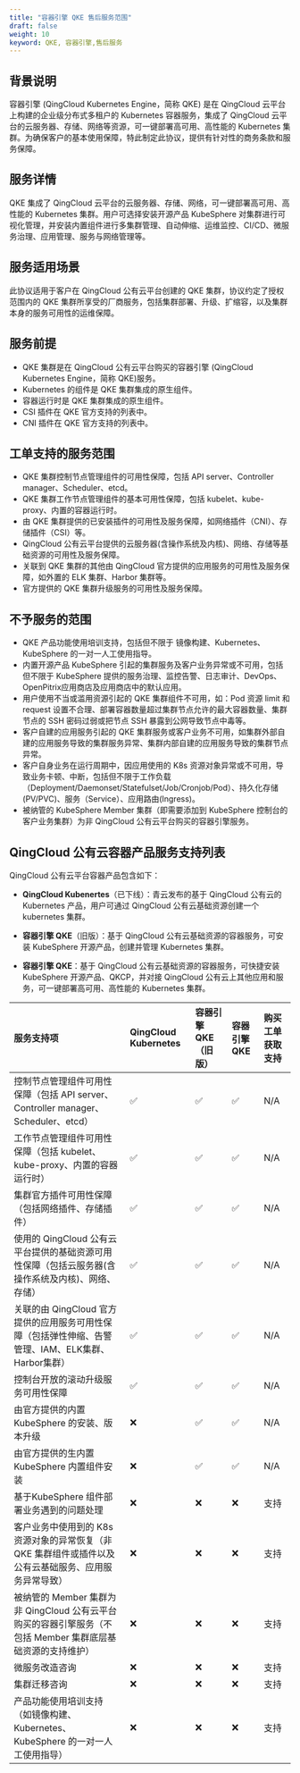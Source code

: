```yaml
---
title: "容器引擎 QKE 售后服务范围"
draft: false
weight: 10
keyword: QKE, 容器引擎,售后服务
---
```


## 背景说明

容器引擎 (QingCloud Kubernetes Engine，简称 QKE) 是在 QingCloud 云平台上构建的企业级分布式多租户的 Kubernetes 容器服务，集成了 QingCloud 云平台的云服务器、存储、网络等资源，可一键部署高可用、高性能的 Kubernetes 集群。为确保客户的基本使用保障，特此制定此协议，提供有针对性的商务条款和服务保障。

## 服务详情

QKE 集成了 QingCloud 云平台的云服务器、存储、网络，可一键部署高可用、高性能的 Kubernetes 集群。用户可选择安装开源产品 KubeSphere 对集群进行可视化管理，并安装内置组件进行多集群管理、自动伸缩、运维监控、CI/CD、微服务治理、应用管理、服务与网络管理等。

## 服务适用场景

此协议适用于客户在 QingCloud 公有云平台创建的 QKE 集群，协议约定了授权范围内的 QKE 集群所享受的厂商服务，包括集群部署、升级、扩缩容，以及集群本身的服务可用性的运维保障。

## 服务前提

- QKE 集群是在 QingCloud 公有云平台购买的容器引擎 (QingCloud Kubernetes Engine，简称 QKE)服务。
- Kubernetes 的组件是 QKE 集群集成的原生组件。
- 容器运行时是 QKE 集群集成的原生组件。
- CSI 插件在 QKE 官方支持的列表中。
- CNI 插件在 QKE 官方支持的列表中。

## 工单支持的服务范围

- QKE 集群控制节点管理组件的可用性保障，包括 API server、Controller manager、Scheduler、etcd。
- QKE 集群工作节点管理组件的基本可用性保障，包括 kubelet、kube-proxy、内置的容器运行时。
- 由 QKE 集群提供的已安装插件的可用性及服务保障，如网络插件（CNI）、存储插件（CSI）等。
- QingCloud 公有云平台提供的云服务器(含操作系统及内核)、网络、存储等基础资源的可用性及服务保障。
- 关联到 QKE 集群的其他由 QingCloud 官方提供的应用服务的可用性及服务保障，如外置的 ELK 集群、Harbor 集群等。
- 官方提供的 QKE 集群升级服务的可用性及服务保障。

## 不予服务的范围

- QKE 产品功能使用培训支持，包括但不限于 镜像构建、Kubernetes、KubeSphere 的一对一人工使用指导。
- 内置开源产品 KubeSphere 引起的集群服务及客户业务异常或不可用，包括但不限于 KubeSphere 提供的服务治理、监控告警、日志审计、DevOps、OpenPitrix应用商店及应用商店中的默认应用。
- 用户使用不当或滥用资源引起的 QKE 集群组件不可用，如：Pod 资源 limit 和 request 设置不合理、部署容器数量超过集群节点允许的最大容器数量、集群节点的 SSH 密码过弱或把节点 SSH 暴露到公网导致节点中毒等。
- 客户自建的应用服务引起的 QKE 集群服务或客户业务不可用，如集群外部自建的应用服务导致的集群服务异常、集群内部自建的应用服务导致的集群节点异常。
- 客户自身业务在运行周期中，因应用使用的 K8s 资源对象异常或不可用，导致业务卡顿、中断，包括但不限于工作负载（Deployment/Daemonset/Statefulset/Job/Cronjob/Pod）、持久化存储(PV/PVC)、服务（Service）、应用路由(Ingress)。
- 被纳管的 KubeSphere Member 集群（即需要添加到 KubeSphere 控制台的客户业务集群）为非 QingCloud 公有云平台购买的容器引擎服务。

## QingCloud 公有云容器产品服务支持列表

QingCloud 公有云平台容器产品包含如下：

- **QingCloud Kubenertes**（已下线）：青云发布的基于 QingCloud 公有云的 Kubernetes 产品，用户可通过 QingCloud 公有云基础资源创建一个 kubernetes 集群。

- **容器引擎 QKE**（旧版）：基于 QingCloud 公有云基础资源的容器服务，可安装 KubeSphere 开源产品，创建并管理 Kubernetes 集群。

- **容器引擎 QKE**：基于 QingCloud 公有云基础资源的容器服务，可快捷安装 KubeSphere 开源产品、QKCP，并对接 QingCloud 公有云上其他应用和服务，可一键部署高可用、高性能的 Kubernetes 集群。

| 服务支持项                                                   | QingCloud Kubernetes | 容器引擎 QKE （旧版） | 容器引擎 QKE | 购买工单获取支持 |
| :----------------------------------------------------------- | :------------------- | :-------------------- | :----------- | :--------------- |
| 控制节点管理组件可用性保障（包括 API server、Controller manager、Scheduler、etcd） | ✅                    | ✅                     | ✅            | N/A              |
| 工作节点管理组件可用性保障（包括 kubelet、kube-proxy、内置的容器运行时） | ✅                    | ✅                     | ✅            | N/A              |
| 集群官方插件可用性保障（包括网络插件、存储插件）             | ✅                    | ✅                     | ✅            | N/A              |
| 使用的 QingCloud 公有云平台提供的基础资源可用性保障（包括云服务器(含操作系统及内核)、网络、存储） | ✅                    | ✅                     | ✅            | N/A              |
| 关联的由 QingCloud 官方提供的应用服务可用性保障（包括弹性伸缩、告警管理、IAM、ELK集群、Harbor集群） | ✅                    | ✅                     | ✅            | N/A              |
| 控制台开放的滚动升级服务可用性保障                           | ✅                    | ✅                     | ✅            | N/A              |
| 由官方提供的内置 KubeSphere 的安装、版本升级                 | ❌                    | ✅                     | ✅            | N/A              |
| 由官方提供的生内置 KubeSphere 内置组件安装                   | ❌                    | ✅                     | ✅            | N/A              |
| 基于KubeSphere 组件部署业务遇到的问题处理                    | ❌                    | ❌                     | ❌            | 支持             |
| 客户业务中使用到的 K8s 资源对象的异常恢复（非 QKE 集群组件或插件以及公有云基础服务、应用服务异常导致） | ❌                    | ❌                     | ❌            | 支持             |
| 被纳管的 Member 集群为非 QingCloud 公有云平台购买的容器引擎服务（不包括 Member 集群底层基础资源的支持维护） | ❌                    | ❌                     | ❌            | 支持             |
| 微服务改造咨询                                               | ❌                    | ❌                     | ❌            | 支持             |
| 集群迁移咨询                                                 | ❌                    | ❌                     | ❌            | 支持             |
| 产品功能使用培训支持（如镜像构建、Kubernetes、KubeSphere 的一对一人工使用指导） | ❌                    | ❌                     | ❌            | 支持             |